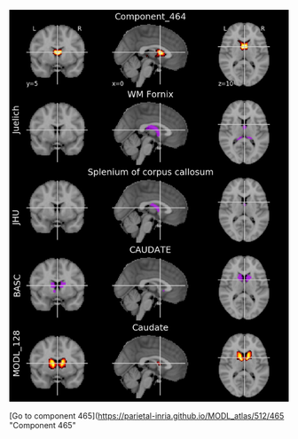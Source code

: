 


![464](preliminary/464.jpg "Component 464")

[Go to component 465](https://parietal-inria.github.io/MODL_atlas/512/465 "Component 465"